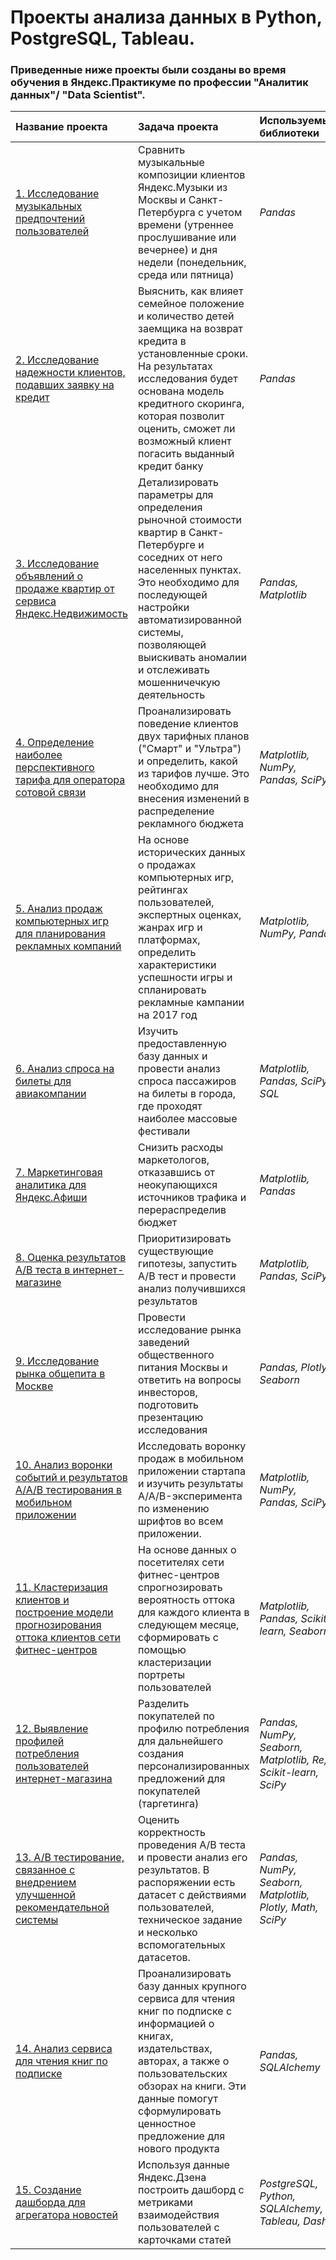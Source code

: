 # Проекты анализа данных в Python, PostgreSQL, Tableau.
### Приведенные ниже проекты были созданы во время обучения в Яндекс.Практикуме по профессии "Аналитик данных"/ "Data Scientist".

| Название проекта | Задача проекта | Используемые библиотеки |
| :-------------------- | :---------------------|:---------------------------|
| [1. Исследование музыкальных предпочтений пользователей](https://github.com/Liliyanr/YandexPracticum/tree/main/1.%20Исследование%20музыкальных%20предпочтений%20пользователей)| Сравнить музыкальные композиции клиентов Яндекс.Музыки из Москвы и Санкт-Петербурга с учетом времени (утреннее прослушивание или вечернее) и дня недели (понедельник, среда или пятница)| *Pandas* |
| [2. Исследование надежности клиентов, подавших заявку на кредит](https://github.com/Liliyanr/YandexPracticum/tree/main/2.%20Исследование%20надежности%20клиентов%2C%20подавших%20заявку%20на%20кредит)| Выяснить, как влияет семейное положение и количество детей заемщика на возврат кредита в установленные сроки. На результатах исследования будет основана модель кредитного скоринга, которая позволит оценить, сможет ли возможный клиент погасить выданный кредит банку | *Pandas* |
| [3. Исследование объявлений о продаже квартир от сервиса Яндекс.Недвижимость](https://github.com/Liliyanr/YandexPracticum/tree/main/3.%20Исследование%20объявлений%20о%20продаже%20квартир)| Детализировать параметры для определения рыночной стоимости квартир в Санкт-Петербурге и соседних от него населенных пунктах. Это необходимо для последующей настройки автоматизированной системы, позволяющей выискивать аномалии и отслеживать мошенничечкую деятельность | *Pandas, Matplotlib* |
| [4. Определение наиболее перспективного тарифа для оператора сотовой связи]()| Проанализировать поведение клиентов двух тарифных планов ("Смарт" и "Ультра") и определить, какой из тарифов лучше. Это необходимо для внесения изменений в распределение рекламного бюджета | *Matplotlib, NumPy, Pandas, SciPy* |
| [5. Анализ продаж компьютерных игр для планирования рекламных компаний]()| На основе исторических данных о продажах компьютерных игр, рейтингах пользователей, экспертных оценках, жанрах игр и платформах, определить характеристики успешности игры и спланировать рекламные кампании на 2017 год | *Matplotlib, NumPy, Pandas* |
| [6. Анализ спроса на билеты для авиакомпании]()| Изучить предоставленную базу данных и провести анализ спроса пассажиров на билеты в города, где проходят наиболее массовые фестивали | *Matplotlib, Pandas, SciPy, SQL* |
| [7. Маркетинговая аналитика для Яндекс.Афиши]()| Снизить расходы маркетологов, отказавшись от неокупающихся источников трафика и перераспределив бюджет | *Matplotlib, Pandas* |
| [8. Оценка результатов A/B теста в интернет-магазине]()| Приоритизировать существующие гипотезы, запустить A/B тест и провести анализ получившихся результатов | *Matplotlib, Pandas, SciPy* |
| [9. Исследование рынка общепита в Москве]()| Провести исследование рынка заведений общественного питания Москвы и ответить на вопросы инвесторов, подготовить презентацию исследования | *Pandas, Plotly, Seaborn* |
| [10. Анализ воронки событий и результатов A/A/B тестирования в мобильном приложении]()| Исследовать воронку продаж в мобильном приложении стартапа и изучить результаты A/A/B-эксперимента по изменению шрифтов во всем приложении. | *Matplotlib, NumPy, Pandas, SciPy* |
| [11. Кластеризация клиентов и построение модели прогнозирования оттока клиентов сети фитнес-центров]()| На основе данных о посетителях сети фитнес-центров спрогнозировать вероятность оттока для каждого клиента в следующем месяце, сформировать с помощью кластеризации портреты пользователей | *Matplotlib, Pandas, Scikit-learn, Seaborn* |
| [12. Выявление профилей потребления пользователей интернет-магазина]()| Разделить покупателей по профилю потребления для дальнейшего создания персонализированных предложений для покупателей (таргетинга) | *Pandas, NumPy, Seaborn, Matplotlib, Re, Scikit-learn, SciPy* |
| [13. A/B тестирование, связанное с внедрением улучшенной рекомендательной системы]()| Оценить корректность проведения A/B теста и провести анализ его результатов. В распоряжении есть датасет с действиями пользователей, техническое задание и несколько вспомогательных датасетов. | *Pandas, NumPy, Seaborn, Matplotlib, Plotly, Math, SciPy* |
| [14. Анализ сервиса для чтения книг по подписке]()| Проанализировать базу данных крупного сервиса для чтения книг по подписке с информацией о книгах, издательствах, авторах, а также о пользовательских обзорах на книги. Эти данные помогут сформулировать ценностное предложение для нового продукта | *Pandas, SQLAlchemy* |
| [15. Создание дашборда для агрегатора новостей]()| Используя данные Яндекс.Дзена построить дашборд с метриками взаимодействия пользователей с карточками статей | *PostgreSQL, Python, SQLAlchemy, Tableau, Dash* |
